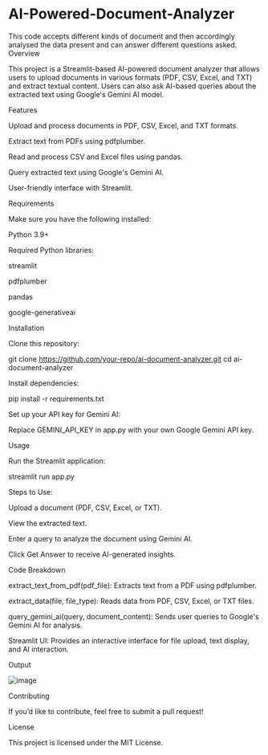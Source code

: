 # AI-Powered-Document-Analyzer
This code accepts different kinds of document and then accordingly analysed the data present and can answer different questions asked.
Overview

This project is a Streamlit-based AI-powered document analyzer that allows users to upload documents in various formats (PDF, CSV, Excel, and TXT) and extract textual content. Users can also ask AI-based queries about the extracted text using Google's Gemini AI model.

Features

Upload and process documents in PDF, CSV, Excel, and TXT formats.

Extract text from PDFs using pdfplumber.

Read and process CSV and Excel files using pandas.

Query extracted text using Google's Gemini AI.

User-friendly interface with Streamlit.

Requirements

Make sure you have the following installed:

Python 3.9+

Required Python libraries:

streamlit

pdfplumber

pandas

google-generativeai

Installation

Clone this repository:

git clone https://github.com/your-repo/ai-document-analyzer.git
cd ai-document-analyzer

Install dependencies:

pip install -r requirements.txt

Set up your API key for Gemini AI:

Replace GEMINI_API_KEY in app.py with your own Google Gemini API key.

Usage

Run the Streamlit application:

streamlit run app.py

Steps to Use:

Upload a document (PDF, CSV, Excel, or TXT).

View the extracted text.

Enter a query to analyze the document using Gemini AI.

Click Get Answer to receive AI-generated insights.

Code Breakdown

extract_text_from_pdf(pdf_file): Extracts text from a PDF using pdfplumber.

extract_data(file, file_type): Reads data from PDF, CSV, Excel, or TXT files.

query_gemini_ai(query, document_content): Sends user queries to Google's Gemini AI for analysis.

Streamlit UI: Provides an interactive interface for file upload, text display, and AI interaction.

Output

![image](https://github.com/user-attachments/assets/ccb29afb-cc98-41b8-b7f5-30751d54b3cc)


Contributing

If you’d like to contribute, feel free to submit a pull request!

License

This project is licensed under the MIT License.

